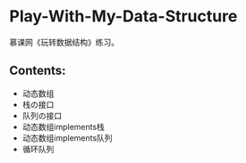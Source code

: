 # Play-With-My-Data-Structure
慕课网《玩转数据结构》练习。
## Contents:
+ 动态数组
+ 栈の接口
+ 队列の接口
+ 动态数组implements栈
+ 动态数组implements队列
+ 循环队列
